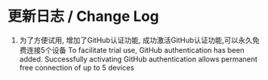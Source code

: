 # 更新日志 / Change Log

1. 为了方便试用, 增加了GitHub认证功能, 成功激活GitHub认证功能,可以永久免费连接5个设备
   To facilitate trial use, GitHub authentication has been added. Successfully activating GitHub authentication allows permanent free connection of up to 5 devices
